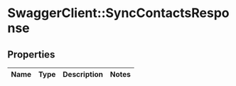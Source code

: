 # SwaggerClient::SyncContactsResponse

## Properties
Name | Type | Description | Notes
------------ | ------------- | ------------- | -------------


